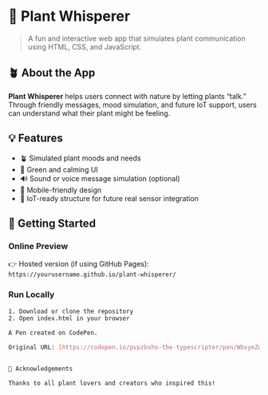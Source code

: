 # 🌿 Plant Whisperer

> A fun and interactive web app that simulates plant communication using HTML, CSS, and JavaScript.

## 🪴 About the App
**Plant Whisperer** helps users connect with nature by letting plants “talk.” Through friendly messages, mood simulation, and future IoT support, users can understand what their plant might be feeling.

## 💡 Features
- 🪴 Simulated plant moods and needs
- 🎨 Green and calming UI
- 🔊 Sound or voice message simulation (optional)
- 📲 Mobile-friendly design
- 🔌 IoT-ready structure for future real sensor integration

## 🚀 Getting Started

### Online Preview
👉 Hosted version (if using GitHub Pages):  
`https://yourusername.github.io/plant-whisperer/`

### Run Locally
```bash
1. Download or clone the repository
2. Open index.html in your browser

A Pen created on CodePen.

Original URL: [https://codepen.io/pvpzbxho-the-typescripter/pen/WbvyeZw](https://codepen.io/pvpzbxho-the-typescripter/pen/WbvyeZw).


🙌 Acknowledgements

Thanks to all plant lovers and creators who inspired this!

